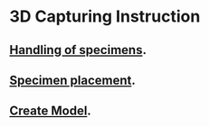 # 3D Capturing Instruction

## [Handling of specimens](01_Handling%20of%20specimens.md).
## [Specimen placement](02_Specimen%20placement.md).
## [Create Model](03_Create%20Model.md).
